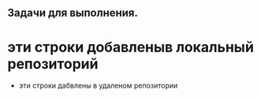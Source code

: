 ## Задачи для выполнения.

# эти строки добавленыв локальный репозиторий

* эти строки дабвлены в удаленом репозитории
